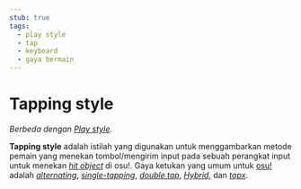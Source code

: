 ```yaml
---
stub: true
tags:
  - play style
  - tap
  - keyboard
  - gaya bermain
---
```


# Tapping style

*Berbeda dengan [Play style](/wiki/Play_style).*

**Tapping style** adalah istilah yang digunakan untuk menggambarkan metode pemain yang menekan tombol/mengirim input pada sebuah perangkat input untuk menekan [*hit object*](/wiki/Hit_object) di osu!. Gaya ketukan yang umum untuk [osu!](/wiki/Game_mode/osu!) adalah [*alternating*](/wiki/Play_style/Alternating), [*single-tapping*](/wiki/Play_style/Single-tapping), [*double tap*](/wiki/Play_style/Double_tapping), [*Hybrid*](/wiki/Play_style/Hybrid), dan [*tapx*](/wiki/Play_style/Tapx).
